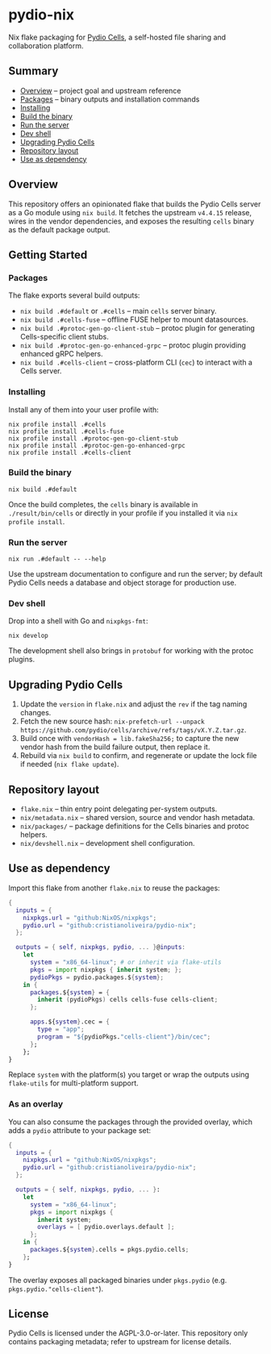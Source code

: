 # pydio-nix

Nix flake packaging for [Pydio Cells](https://github.com/pydio/cells), a self-hosted file sharing and collaboration platform.

## Summary

- [Overview](#overview) – project goal and upstream reference
- [Packages](#packages) – binary outputs and installation commands
- [Installing](#installing)
- [Build the binary](#build-the-binary)
- [Run the server](#run-the-server)
- [Dev shell](#dev-shell)
- [Upgrading Pydio Cells](#upgrading-pydio-cells)
- [Repository layout](#repository-layout)
- [Use as dependency](#use-as-dependency)

## Overview

This repository offers an opinionated flake that builds the Pydio Cells server as a Go module using `nix build`. It fetches the upstream `v4.4.15` release, wires in the vendor dependencies, and exposes the resulting `cells` binary as the default package output.

## Getting Started

### Packages

The flake exports several build outputs:

- `nix build .#default` or `.#cells` – main `cells` server binary.
- `nix build .#cells-fuse` – offline FUSE helper to mount datasources.
- `nix build .#protoc-gen-go-client-stub` – protoc plugin for generating Cells-specific client stubs.
- `nix build .#protoc-gen-go-enhanced-grpc` – protoc plugin providing enhanced gRPC helpers.
- `nix build .#cells-client` – cross-platform CLI (`cec`) to interact with a Cells server.

### Installing

Install any of them into your user profile with:

```
nix profile install .#cells
nix profile install .#cells-fuse
nix profile install .#protoc-gen-go-client-stub
nix profile install .#protoc-gen-go-enhanced-grpc
nix profile install .#cells-client
```

### Build the binary

```
nix build .#default
```

Once the build completes, the `cells` binary is available in `./result/bin/cells` or directly in your profile if you installed it via `nix profile install`.

### Run the server

```
nix run .#default -- --help
```

Use the upstream documentation to configure and run the server; by default Pydio Cells needs a database and object storage for production use.

### Dev shell

Drop into a shell with Go and `nixpkgs-fmt`:

```
nix develop
```

The development shell also brings in `protobuf` for working with the protoc plugins.

## Upgrading Pydio Cells

1. Update the `version` in `flake.nix` and adjust the `rev` if the tag naming changes.
2. Fetch the new source hash: `nix-prefetch-url --unpack https://github.com/pydio/cells/archive/refs/tags/vX.Y.Z.tar.gz`.
3. Build once with `vendorHash = lib.fakeSha256;` to capture the new vendor hash from the build failure output, then replace it.
4. Rebuild via `nix build` to confirm, and regenerate or update the lock file if needed (`nix flake update`).

## Repository layout

- `flake.nix` – thin entry point delegating per-system outputs.
- `nix/metadata.nix` – shared version, source and vendor hash metadata.
- `nix/packages/` – package definitions for the Cells binaries and protoc helpers.
- `nix/devshell.nix` – development shell configuration.

## Use as dependency

Import this flake from another `flake.nix` to reuse the packages:

```nix
{
  inputs = {
    nixpkgs.url = "github:NixOS/nixpkgs";
    pydio.url = "github:cristianoliveira/pydio-nix";
  };

  outputs = { self, nixpkgs, pydio, ... }@inputs:
    let
      system = "x86_64-linux"; # or inherit via flake-utils
      pkgs = import nixpkgs { inherit system; };
      pydioPkgs = pydio.packages.${system};
    in {
      packages.${system} = {
        inherit (pydioPkgs) cells cells-fuse cells-client;
      };

      apps.${system}.cec = {
        type = "app";
        program = "${pydioPkgs."cells-client"}/bin/cec";
      };
    };
}
```

Replace `system` with the platform(s) you target or wrap the outputs using `flake-utils` for multi-platform support.

### As an overlay

You can also consume the packages through the provided overlay, which adds a `pydio` attribute to your package set:

```nix
{
  inputs = {
    nixpkgs.url = "github:NixOS/nixpkgs";
    pydio.url = "github:cristianoliveira/pydio-nix";
  };

  outputs = { self, nixpkgs, pydio, ... }:
    let
      system = "x86_64-linux";
      pkgs = import nixpkgs {
        inherit system;
        overlays = [ pydio.overlays.default ];
      };
    in {
      packages.${system}.cells = pkgs.pydio.cells;
    };
}
```

The overlay exposes all packaged binaries under `pkgs.pydio` (e.g. `pkgs.pydio."cells-client"`).

## License

Pydio Cells is licensed under the AGPL-3.0-or-later. This repository only contains packaging metadata; refer to upstream for license details.
